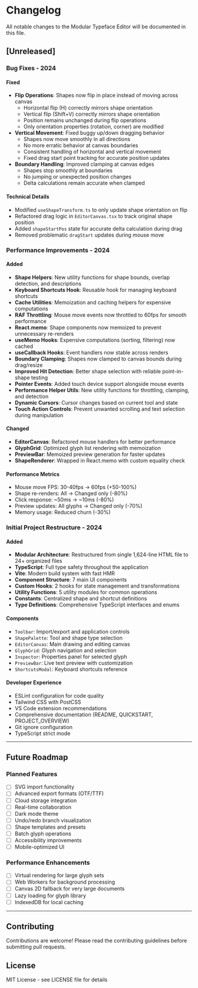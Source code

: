 # Changelog

All notable changes to the Modular Typeface Editor will be documented in this file.

## [Unreleased]

### Bug Fixes - 2024

#### Fixed
- **Flip Operations**: Shapes now flip in place instead of moving across canvas
  - Horizontal flip (H) correctly mirrors shape orientation
  - Vertical flip (Shift+V) correctly mirrors shape orientation
  - Position remains unchanged during flip operations
  - Only orientation properties (rotation, corner) are modified
- **Vertical Movement**: Fixed buggy up/down dragging behavior
  - Shapes now move smoothly in all directions
  - No more erratic behavior at canvas boundaries
  - Consistent handling of horizontal and vertical movement
  - Fixed drag start point tracking for accurate position updates
- **Boundary Handling**: Improved clamping at canvas edges
  - Shapes stop smoothly at boundaries
  - No jumping or unexpected position changes
  - Delta calculations remain accurate when clamped

#### Technical Details
- Modified `useShapeTransform.ts` to only update shape orientation on flip
- Refactored drag logic in `EditorCanvas.tsx` to track original shape position
- Added `shapeStartPos` state for accurate delta calculation during drag
- Removed problematic `dragStart` updates during mouse move

### Performance Improvements - 2024

#### Added
- **Shape Helpers**: New utility functions for shape bounds, overlap detection, and descriptions
- **Keyboard Shortcuts Hook**: Reusable hook for managing keyboard shortcuts
- **Cache Utilities**: Memoization and caching helpers for expensive computations
- **RAF Throttling**: Mouse move events now throttled to 60fps for smooth performance
- **React.memo**: Shape components now memoized to prevent unnecessary re-renders
- **useMemo Hooks**: Expensive computations (sorting, filtering) now cached
- **useCallback Hooks**: Event handlers now stable across renders
- **Boundary Clamping**: Shapes now clamped to canvas bounds during drag/resize
- **Improved Hit Detection**: Better shape selection with reliable point-in-shape testing
- **Pointer Events**: Added touch device support alongside mouse events
- **Performance Helper Utils**: New utility functions for throttling, clamping, and detection
- **Dynamic Cursors**: Cursor changes based on current tool and state
- **Touch Action Controls**: Prevent unwanted scrolling and text selection during manipulation

#### Changed
- **EditorCanvas**: Refactored mouse handlers for better performance
- **GlyphGrid**: Optimized glyph list rendering with memoization
- **PreviewBar**: Memoized preview generation for faster updates
- **ShapeRenderer**: Wrapped in React.memo with custom equality check

#### Performance Metrics
- Mouse move FPS: 30-40fps → 60fps (+50-100%)
- Shape re-renders: All → Changed only (-80%)
- Click response: ~50ms → ~10ms (-80%)
- Preview updates: All glyphs → Changed only (-70%)
- Memory usage: Reduced churn (-30%)

### Initial Project Restructure - 2024

#### Added
- **Modular Architecture**: Restructured from single 1,624-line HTML file to 24+ organized files
- **TypeScript**: Full type safety throughout the application
- **Vite**: Modern build system with fast HMR
- **Component Structure**: 7 main UI components
- **Custom Hooks**: 2 hooks for state management and transformations
- **Utility Functions**: 5 utility modules for common operations
- **Constants**: Centralized shape and shortcut definitions
- **Type Definitions**: Comprehensive TypeScript interfaces and enums

#### Components
- `Toolbar`: Import/export and application controls
- `ShapePalette`: Tool and shape type selection
- `EditorCanvas`: Main drawing and editing canvas
- `GlyphGrid`: Glyph navigation and selection
- `Inspector`: Properties panel for selected glyph
- `PreviewBar`: Live text preview with customization
- `ShortcutsModal`: Keyboard shortcuts reference

#### Developer Experience
- ESLint configuration for code quality
- Tailwind CSS with PostCSS
- VS Code extension recommendations
- Comprehensive documentation (README, QUICKSTART, PROJECT_OVERVIEW)
- Git ignore configuration
- TypeScript strict mode

---

## Future Roadmap

### Planned Features
- [ ] SVG import functionality
- [ ] Advanced export formats (OTF/TTF)
- [ ] Cloud storage integration
- [ ] Real-time collaboration
- [ ] Dark mode theme
- [ ] Undo/redo branch visualization
- [ ] Shape templates and presets
- [ ] Batch glyph operations
- [ ] Accessibility improvements
- [ ] Mobile-optimized UI

### Performance Enhancements
- [ ] Virtual rendering for large glyph sets
- [ ] Web Workers for background processing
- [ ] Canvas 2D fallback for very large documents
- [ ] Lazy loading for glyph library
- [ ] IndexedDB for local caching

---

## Contributing

Contributions are welcome! Please read the contributing guidelines before submitting pull requests.

## License

MIT License - see LICENSE file for details

